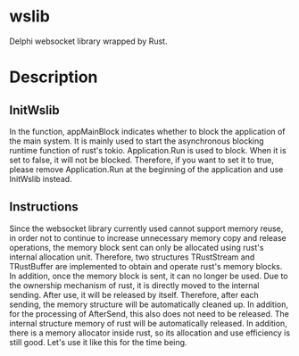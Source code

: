 # wslib
Delphi websocket library wrapped by Rust.

# Description
## InitWslib
   In the function, appMainBlock indicates whether to block the application of the main system. It is mainly used to start the asynchronous blocking runtime function of rust's tokio. Application.Run is used to block. When it is set to false, it will not be blocked. Therefore, if you want to set it to true, please remove Application.Run at the beginning of the application and use InitWslib instead.

## Instructions
   Since the websocket library currently used cannot support memory reuse, in order not to continue to increase unnecessary memory copy and release operations, the memory block sent can only be allocated using rust's internal allocation unit. Therefore, two structures TRustStream and TRustBuffer are implemented to obtain and operate rust's memory blocks. In addition, once the memory block is sent, it can no longer be used. Due to the ownership mechanism of rust, it is directly moved to the internal sending. After use, it will be released by itself. Therefore, after each sending, the memory structure will be automatically cleaned up. In addition, for the processing of AfterSend, this also does not need to be released. The internal structure memory of rust will be automatically released. In addition, there is a memory allocator inside rust, so its allocation and use efficiency is still good. Let's use it like this for the time being.

